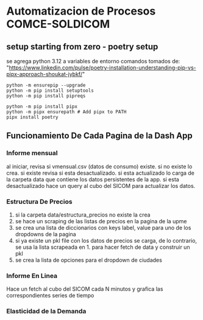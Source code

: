 # Automatizacion de Procesos COMCE-SOLDICOM


## setup starting from zero - poetry setup

se agrega python 3.12 a variables de entorno
comandos tomados de: "https://www.linkedin.com/pulse/poetry-installation-understanding-pip-vs-pipx-approach-shoukat-jybkf/"
```
python -m ensurepip --upgrade
python -m pip install setuptools
python -m pip install pipreqs

python -m pip install pipx 
python -m pipx ensurepath # Add pipx to PATH
pipx install poetry
```

## Funcionamiento De Cada Pagina de la Dash App

### Informe mensual
al iniciar, revisa si vmensual.csv (datos de consumo) existe. si no existe lo crea. si existe revisa si esta 
desactualizado. si esta actualizado lo carga de la carpeta data que contiene los datos persistentes de la app.
si esta desactualizado hace un query al cubo del SICOM para actualizar los datos.

### Estructura De Precios
1. si la carpeta data/estructura_precios no existe la crea
2. se hace un scraping de las listas de precios en la pagina de la upme
3. se crea una lista de diccionarios con keys label, value para uno de los dropdowns de la pagina
4. si ya existe un pkl file con los datos de precios se carga, de lo contrario, se usa la lista scrapeada en 1. para hacer fetch de data y construir un pkl
5. se crea la lista de opciones para el dropdown de ciudades

### Informe En Linea
Hace un fetch al cubo del SICOM cada N minutos y grafica las correspondientes series de tiempo

### Elasticidad de la Demanda
